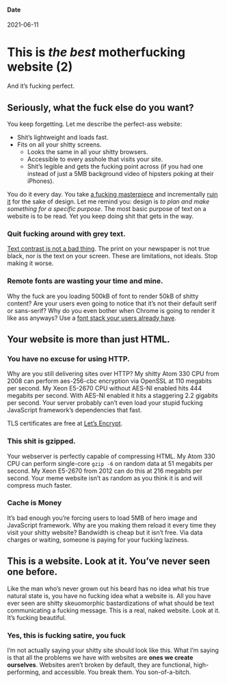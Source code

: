 #### Date

2021-06-11

# This is <em>the best</em> motherfucking website (2)
And it’s fucking perfect.

## Seriously, what the fuck else do you want?

You keep forgetting. Let me describe the perfect-ass website:

  * Shit’s lightweight and loads fast.
  *	Fits on all your shitty screens.
	*	Looks the same in all your shitty browsers.
	*	Accessible to every asshole that visits your site.
	*	Shit’s legible and gets the fucking point across (if you had one instead of just a 5MB background video of hipsters poking at their iPhones).

You do it every day. You take [a fucking masterpiece](http://motherfuckingwebsite.com) and incrementally [ruin it](http://bettermotherfuckingwebsite.com) for the sake of design. Let me remind you: design is *to plan and make something for a specific purpose*. The most basic purpose of text on a website is to be read. Yet you keep doing shit that gets in the way.

### Quit fucking around with grey text.

[Text contrast is not a bad thing](http://contrastrebellion.com). The print on your newspaper is not true black, nor is the text on your screen. These are limitations, not ideals. Stop making it worse.
	
### Remote fonts are wasting your time and mine.

Why the fuck are you loading 500kB of font to render 50kB of shitty content? Are your users even going to notice that it’s not their default serif or sans-serif? Why do you even bother when Chrome is going to render it like ass anyways? Use a [font stack your users already have](http://www.awayback.com/index.php/2010/02/03/revised-font-stack/).

## Your website is more than just HTML.

### You have no excuse for using HTTP.

Why are you still delivering sites over HTTP? My shitty Atom 330 CPU from 2008 can perform aes-256-cbc encryption via OpenSSL at 110 megabits per second. My Xeon E5-2670 CPU without AES-NI enabled hits 444 megabits per second. With AES-NI enabled it hits a staggering 2.2 gigabits per second. Your server probably can’t even load your stupid fucking JavaScript framework’s dependencies that fast.

TLS certificates are free at [Let’s Encrypt](https://letsencrypt.org/).

### This shit is gzipped.

Your webserver is perfectly capable of compressing HTML. My Atom 330 CPU can perform single-core `gzip -6` on random data at 51 megabits per second. My Xeon E5-2670 from 2012 can do this at 216 megabits per second. Your meme website isn’t as random as you think it is and will compress much faster.

### Cache is Money

It’s bad enough you’re forcing users to load 5MB of hero image and JavaScript framework. Why are you making them reload it every time they visit your shitty website? Bandwidth is cheap but it isn’t free. Via data charges or waiting, someone is paying for your fucking laziness.

## This is a website. Look at it. You’ve never seen one before.

Like the man who’s never grown out his beard has no idea what his true natural state is, you have no fucking idea what a website is. All you have ever seen are shitty skeuomorphic bastardizations of what should be text communicating a fucking message. This is a real, naked website. Look at it. It’s fucking beautiful.

### Yes, this is fucking satire, you fuck

I’m not actually saying your shitty site should look like this. What I’m saying is that all the problems we have with websites are **ones we create ourselves**. Websites aren’t broken by default, they are functional, high-performing, and accessible. You break them. You son-of-a-bitch.
